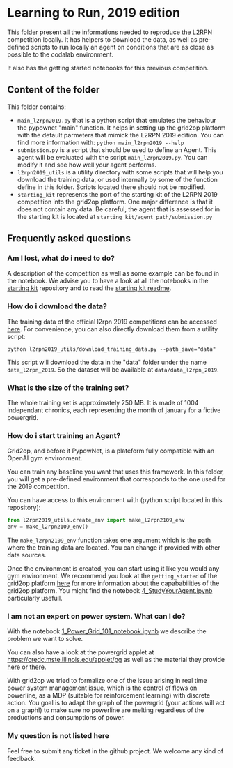 # Learning to Run, 2019 edition

This folder present all the informations needed to reproduce the L2RPN competition locally. 
It has helpers to download the data, as well as pre-defined scripts to run locally an agent on
conditions that are as close as possible to the codalab environment.

It also has the getting started notebooks for this previous competition.

## Content of the folder

This folder contains:

- `main_l2rpn2019.py` that is a python script that emulates the behaviour the pypownet "main" function.
  It helps in setting up the grid2op platform with the default parmeters that mimick the
  L2RPN 2019 edition. You can find more information with: `python main_l2rpn2019 --help`
- `submission.py` is a script that should be used to define an Agent. This agent will be 
  evaluated with the script `main_l2rpn2019.py`. You can modify it and see how well your agent performs.
- `l2rpn2019_utils` is a utility directory with some scripts that will help you download the training data, or
  used internally by some of the function define in this folder. Scripts located there should not
  be modified.
- `starting_kit` represents the port of the starting kit of the L2RPN 2019 competition into the 
  grid2op platform. One major difference is that it does not contain any data. Be careful, the
  agent that is assessed for in the starting kit is located at `starting_kit/agent_path/submission.py`
  
## Frequently asked questions

### Am I lost, what do i need to do?
A description of the competition as well as some example can be found in the notebook. We advise you
to have a look at all the notebooks in the [starting kit](starting_kit) repository and to read
the [starting kit readme](starting_kit/readme.md).

### How do i download the data?
The training data of the official l2rpn 2019 competitions can be accessed 
[here](https://github.com/BDonnot/Grid2Op/releases/tag/data_l2rpn_2019). For convenience, 
you can also directly download them from a utility script:
```commandline
python l2rpn2019_utils/download_training_data.py --path_save="data"
```
This script will download the data in the "data" folder under the name `data_l2rpn_2019`. So the
dataset will be available at `data/data_l2rpn_2019`.

### What is the size of the training set?
The whole training set is approximately 250 MB. It is made of 1004 independant chronics,
each representing the month of january for a fictive powergrid.

### How do i start training an Agent?
Grid2op, and before it PypowNet, is a plateform fully compatible with an OpenAI gym
environment.

You can train any baseline you want that uses this framework. In this folder, you will get 
a pre-defined environment that corresponds to the one used for the 2019 competition.

You can have access to this environment with (python script located in this repository):
 ```python
from l2rpn2019_utils.create_env import make_l2rpn2109_env
env = make_l2rpn2109_env()
```
The `make_l2rpn2109_env` function takes one argument which is the path where the training data
are located. You can change if provided with other data sources.

Once the environment is created, you can start using it like you would any gym environment. We
recommend you look at the `getting_started` of the grid2op platform [here](../getting_started) for more information 
about the capababilities of the grid2op platform. You might find the notebook 
[4_StudyYourAgent.ipynb](../getting_started/4_StudyYourAgent.ipynb) particularly usefull.

### I am not an expert on power system. What can I do?
With the notebook [1_Power_Grid_101_notebook.ipynb](starting_kit/1_Power_Grid_101_notebook.ipynb) we 
describe the problem we want to solve.

You can also have a look at the powergrid applet at https://credc.mste.illinois.edu/applet/pg
as well as the material they provide 
[here](https://credc.mste.illinois.edu/sites/default/files/files/applets/pg_quickstart.pdf)
or [there](https://credc.mste.illinois.edu/sites/default/files/files/applets/pg_lessons.pdf).

With grid2op we tried to formalize one of the issue arising in real time power system management issue,
which is the control of flows on powerline, as a MDP (suitable for reinforcement learning) with discrete action.
You goal is to adapt the graph of the powergrid (your actions will act on a graph!) to make
sure no powerline are melting regardless of the productions and consumptions of power.

### My question is not listed here
Feel free to submit any ticket in the github project. We welcome any kind of feedback.